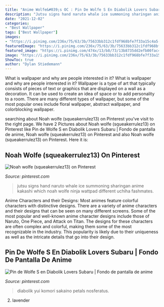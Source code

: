 ```yaml
---
title: "Anime Wolfe&#039;s OC : Pin De Wolfe S En Diabolik Lovers Subaru"
description: "Jutsu signs hand naruto whale ice summoning sharingan anime kakashi which noah wolfe ninja wattpad different uchiha fashmates"
date: "2021-12-02"
categories:
- "Best Wallpaper"
tags: ["Best Wallpaper"]
images:
- "https://i.pinimg.com/236x/75/63/3b/75633bb312c1fdf968bfe7f33a15c4a5--naruto-hand-signs-whales.jpg"
featuredImage: "https://i.pinimg.com/236x/75/63/3b/75633bb312c1fdf968bfe7f33a15c4a5--naruto-hand-signs-whales.jpg"
featured_image: "https://i.pinimg.com/474x/13/b8/73/13b8735dd2efb00fac4e8c637544c459.jpg"
image: "https://i.pinimg.com/236x/75/63/3b/75633bb312c1fdf968bfe7f33a15c4a5--naruto-hand-signs-whales.jpg"
ShowToc: true
author: "Dylan Stiedemann"
---
```



What is wallpaper and why are people interested in it?
What is wallpaper and why are people interested in it?
Wallpaper is a type of art that typically consists of pieces of text or graphics that are displayed on a wall as a decoration. It can be used to create an idea of space or to add personality to a room. There are many different types of wallpaper, but some of the most popular ones include floral wallpaper, abstract wallpaper, and colorblocking wallpaper.

	

		
searching about Noah wolfe (squeakerrulez13) on Pinterest you've visit to the right page. We have 2 Pictures about Noah wolfe (squeakerrulez13) on Pinterest like Pin de Wolfe S en Diabolik Lovers Subaru | Fondo de pantalla de anime, Noah wolfe (squeakerrulez13) on Pinterest and also Noah wolfe (squeakerrulez13) on Pinterest. Here it is:
		
    
## Noah Wolfe (squeakerrulez13) On Pinterest

<img loading=lazy src="https://i.pinimg.com/236x/75/63/3b/75633bb312c1fdf968bfe7f33a15c4a5--naruto-hand-signs-whales.jpg" onerror="this.onerror=null;this.src='https://tse3.mm.bing.net/th?id=OIP.jC_5mAc_XeV5pInmTTSFIwAAAA&amp;pid=15.1';" alt="Noah wolfe (squeakerrulez13) on Pinterest">

_Source: pinterest.com_

>jutsu signs hand naruto whale ice summoning sharingan anime kakashi which noah wolfe ninja wattpad different uchiha fashmates. 

	

Anime Characters and their Designs: Most animes feature colorful characters with distinctive designs.
There are a variety of anime characters and their designs that can be seen on many different screens. Some of the most popular and well-known anime character designs include those of Naruto, One Piece, and Attack on Titan. The designs for these characters are often complex and colorful, making them some of the most recognizable in the industry. This popularity is likely due to their uniqueness as well as the intricate details that go into their design.

    
## Pin De Wolfe S En Diabolik Lovers Subaru | Fondo De Pantalla De Anime

<img loading=lazy src="https://i.pinimg.com/474x/13/b8/73/13b8735dd2efb00fac4e8c637544c459.jpg" onerror="this.onerror=null;this.src='https://tse2.mm.bing.net/th?id=OIP.F9aYl_lP9xO051N4Nf95QgAAAA&amp;pid=15.1';" alt="Pin de Wolfe S en Diabolik Lovers Subaru | Fondo de pantalla de anime">

_Source: pinterest.com_

>diabolik yui komori sakaino petals nosferatus. 

	

2. lavender 


